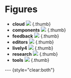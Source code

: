 # Figures

<style>
  .thumb {
    width: 300px;
    height: 300px;
    border: 1px solid gray;
    margin: 10px;
    float: left;
    list-style-type: none;
    padding: 5px;
    overflow: hidden;
  }
</style>

- **cloud** ![](cloud.drawio) {.thumb}
- **components** ![](components.drawio) {.thumb}
- **feedback** ![](feedback.drawio) {.thumb}
- **editors** ![](editors.drawio) {.thumb}
- **lively4** ![](lively4.drawio) {.thumb}
- **research** ![](research.drawio) {.thumb}
- **tools** ![](tools.drawio) {.thumb}

--- {style="clear:both"}


<!--
<script>
import Files from "src/client/files.js"
var md = lively.query(this, "lively-markdown");
Files.generateMarkdownFileListing(md.shadowRoot)
</script> 
-->